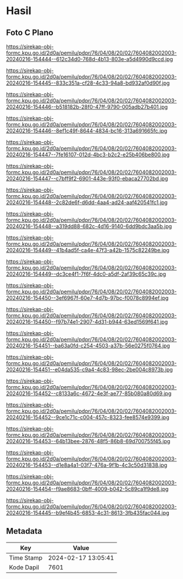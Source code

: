 # Hasil

## Foto C Plano

https://sirekap-obj-formc.kpu.go.id/2d0a/pemilu/pdpr/76/04/08/20/02/7604082002003-20240216-154444--612c34d0-768d-4b13-803e-a5d4990d9ccd.jpg

https://sirekap-obj-formc.kpu.go.id/2d0a/pemilu/pdpr/76/04/08/20/02/7604082002003-20240216-154445--833c351a-cf28-4c33-94a8-bd932af0d90f.jpg

https://sirekap-obj-formc.kpu.go.id/2d0a/pemilu/pdpr/76/04/08/20/02/7604082002003-20240216-154446--b518182b-28f0-47ff-9790-005adb27b401.jpg

https://sirekap-obj-formc.kpu.go.id/2d0a/pemilu/pdpr/76/04/08/20/02/7604082002003-20240216-154446--8ef1c49f-8644-4834-bc16-313a691665fc.jpg

https://sirekap-obj-formc.kpu.go.id/2d0a/pemilu/pdpr/76/04/08/20/02/7604082002003-20240216-154447--7fe16107-012d-4bc3-b2c2-e25b406be800.jpg

https://sirekap-obj-formc.kpu.go.id/2d0a/pemilu/pdpr/76/04/08/20/02/7604082002003-20240216-154447--c7bff9f2-6901-443e-93f0-ebaca27702bd.jpg

https://sirekap-obj-formc.kpu.go.id/2d0a/pemilu/pdpr/76/04/08/20/02/7604082002003-20240216-154448--2c82de6f-d6dd-4aa4-ad24-aaf420541fc1.jpg

https://sirekap-obj-formc.kpu.go.id/2d0a/pemilu/pdpr/76/04/08/20/02/7604082002003-20240216-154448--a319dd88-682c-4d16-9140-6dd9bdc3aa5b.jpg

https://sirekap-obj-formc.kpu.go.id/2d0a/pemilu/pdpr/76/04/08/20/02/7604082002003-20240216-154449--41b4ad5f-ca4e-47f3-a42b-1575c82249be.jpg

https://sirekap-obj-formc.kpu.go.id/2d0a/pemilu/pdpr/76/04/08/20/02/7604082002003-20240216-154449--dc3ce4f1-7f6f-4dc0-a5df-2af39c65c39c.jpg

https://sirekap-obj-formc.kpu.go.id/2d0a/pemilu/pdpr/76/04/08/20/02/7604082002003-20240216-154450--3ef6967f-60e7-4d7b-97bc-f0078c8994ef.jpg

https://sirekap-obj-formc.kpu.go.id/2d0a/pemilu/pdpr/76/04/08/20/02/7604082002003-20240216-154450--f97b74e1-2907-4d31-b944-63ed1569f641.jpg

https://sirekap-obj-formc.kpu.go.id/2d0a/pemilu/pdpr/76/04/08/20/02/7604082002003-20240216-154451--ba63a0fd-c254-4503-a37b-56e0275f0764.jpg

https://sirekap-obj-formc.kpu.go.id/2d0a/pemilu/pdpr/76/04/08/20/02/7604082002003-20240216-154451--e04da535-c9a4-4c83-98ec-2be004c8973b.jpg

https://sirekap-obj-formc.kpu.go.id/2d0a/pemilu/pdpr/76/04/08/20/02/7604082002003-20240216-154452--c8133a6c-4672-4e3f-ae77-85b080a80d69.jpg

https://sirekap-obj-formc.kpu.go.id/2d0a/pemilu/pdpr/76/04/08/20/02/7604082002003-20240216-154452--9ce1c71c-c004-457c-8323-fee8574e9399.jpg

https://sirekap-obj-formc.kpu.go.id/2d0a/pemilu/pdpr/76/04/08/20/02/7604082002003-20240216-154453--64b13bee-2876-48f5-86b8-69d700755f45.jpg

https://sirekap-obj-formc.kpu.go.id/2d0a/pemilu/pdpr/76/04/08/20/02/7604082002003-20240216-154453--d1e8a4a1-03f7-476a-9f1b-4c3c50d31838.jpg

https://sirekap-obj-formc.kpu.go.id/2d0a/pemilu/pdpr/76/04/08/20/02/7604082002003-20240216-154454--f9ae8683-0bff-4009-b042-5c89ca1f9de8.jpg

https://sirekap-obj-formc.kpu.go.id/2d0a/pemilu/pdpr/76/04/08/20/02/7604082002003-20240216-154445--b9ef4b45-6853-4c31-8613-3fb435fac044.jpg


## Metadata

| Key        | Value               |
| ---------- | ------------------- |
| Time Stamp | 2024-02-17 13:05:41 |
| Kode Dapil | 7601                |



